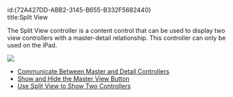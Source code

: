 id:{72A427DD-ABB2-3145-B655-B332F5682440}  
title:Split View  

The Split View controller is a content control that can be used to display
two view controllers with a master-detail relationship. This controller can only
be used on the iPad.

 [ ![](Images/Picture_1.png)](Images/Picture_1.png)

-   [Communicate Between Master and Detail Controllers](/recipes/ios/content_controls/split_view/communicate_between_master_and_detail_controllers) 
-   [Show and Hide the Master View Button](/recipes/ios/content_controls/split_view/show_and_hide_the_master_view_button) 
-   [Use Split View to Show Two Controllers](/recipes/ios/content_controls/split_view/use_split_view_to_show_two_controllers)
